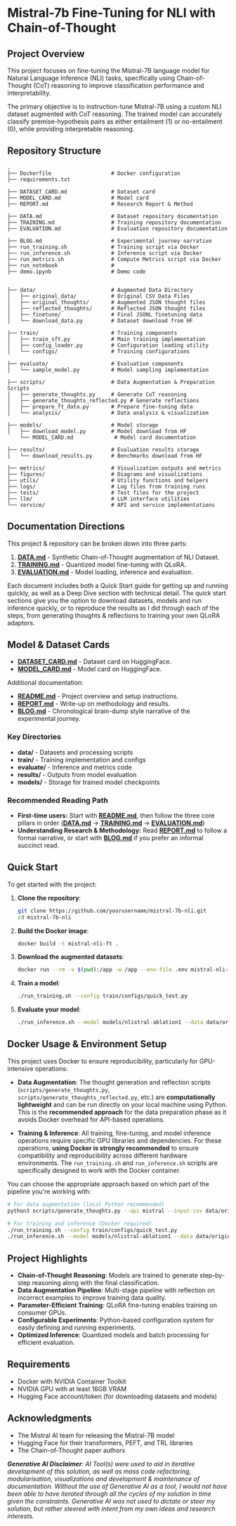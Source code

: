 # Mistral-7b Fine-Tuning for NLI with Chain-of-Thought
## Project Overview

This project focuses on fine-tuning the Mistral-7B language model for Natural Language Inference (NLI) tasks, specifically using Chain-of-Thought (CoT) reasoning to improve classification performance and interpretability.

The primary objective is to instruction-tune Mistral-7B using a custom NLI dataset augmented with CoT reasoning. The trained model can accurately classify premise-hypothesis pairs as either entailment (1) or no-entailment (0), while providing interpretable reasoning.

## Repository Structure

```
.
├── Dockerfile                   # Docker configuration
├── requirements.txt             

├── DATASET_CARD.md              # Dataset card
├── MODEL_CARD.md                # Model card
├── REPORT.md                    # Research Report & Method

├── DATA.md                      # Dataset repository documentation
├── TRAINING.md                  # Training repository documentation
├── EVALUATION.md                # Evaluation repository documentation

├── BLOG.md                      # Experimental journey narrative
├── run_training.sh              # Training script via Docker
├── run_inference.sh             # Inference script via Docker
├── run_metrics.sh               # Compute Metrics script via Docker
├── run_notebook                 #              
├── demo.ipynb                   # Demo code             


├── data/                        # Augmented Data Directory
│   ├── original_data/           # Original CSV Data Files
│   ├── original_thoughts/       # Augmented JSON thought files
│   ├── reflected_thoughts/      # Reflected JSON thought files
│   ├── finetune/                # Final JSONL finetuning data
│   └── download_data.py         # Dataset download from HF

├── train/                       # Training components
│   ├── train_sft.py             # Main training implementation
│   ├── config_loader.py         # Configuration loading utility
│   └── configs/                 # Training configurations

├── evaluate/                    # Evaluation components
│   └── sample_model.py          # Model sampling implementation

├── scripts/                     # Data Augmentation & Preparation Scripts
│   ├── generate_thoughts.py     # Generate CoT reasoning
│   ├── generate_thoughts_reflected.py # Generate reflections
│   ├── prepare_ft_data.py       # Prepare fine-tuning data
│   └── analysis/                # Data analysis & visualization

├── models/                      # Model storage
│   ├── download_model.py        # Model download from HF
    └── MODEL_CARD.md             # Model card documentation

├── results/                     # Evaluation results storage
│   └── download_results.py      # Benchmarks download from HF

├── metrics/                     # Visualization outputs and metrics
├── figures/                     # Diagrams and visualizations
├── utils/                       # Utility functions and helpers
├── logs/                        # Log files from training runs
├── tests/                       # Test files for the project
├── llm/                         # LLM interface utilities
└── service/                     # API and service implementations
```


## Documentation Directions

This project & repository can be broken down into three parts:

1. **[DATA.md](DATA.md)** - Synthetic Chain-of-Thought augmentation of NLI Dataset.
2. **[TRAINING.md](TRAINING.md)** - Quantized model fine-tuning with QLoRA.
3. **[EVALUATION.md](EVALUATION.md)** - Model loading, inference and evaluation.

Each document includes both a Quick Start guide for getting up and running quickly, as well as a Deep Dive section with technical detail.
The quick start sections give you the option to download datasets, models and run inference quickly, or to reproduce the results as I did 
through each of the steps, from generating thoughts & reflections to training your own QLoRA adaptors.

## Model & Dataset Cards

* **[DATASET_CARD.md](data/DATASET_CARD.md)** - Dataset card on HuggingFace.
* **[MODEL_CARD.md](models/MODEL_CARD.md)** - Model card on HuggingFace.

Additional documentation:

* **[README.md](README.md)** - Project overview and setup instructions.
* **[REPORT.md](REPORT.md)** - Write-up on methodology and results.
* **[BLOG.md](BLOG.md)** - Chronological brain-dump style narrative of the experimental journey.


### Key Directories

* **data/** - Datasets and processing scripts
* **train/** - Training implementation and configs
* **evaluate/** - Inference and metrics code
* **results/** - Outputs from model evaluation
* **models/** - Storage for trained model checkpoints

### Recommended Reading Path

* **First-time users:** Start with **[README.md](README.md)**, then follow the three core pillars in order 
(**[DATA.md](DATA.md)** → **[TRAINING.md](TRAINING.md)** → **[EVALUATION.md](EVALUATION.md)**)
* **Understanding Research & Methodology:** Read **[REPORT.md](REPORT.md)** to follow a formal narrative, or start with **[BLOG.md](BLOG.md)** if you prefer an informal succinct read.

## Quick Start

To get started with the project:

1. **Clone the repository**:
   ```bash
   git clone https://github.com/yourusername/mistral-7b-nli.git
   cd mistral-7b-nli
   ```

2. **Build the Docker image**:
   ```bash
   docker build -t mistral-nli-ft .
   ```

3. **Download the augmented datasets**:
   ```bash
   docker run --rm -v $(pwd):/app -w /app --env-file .env mistral-nli-ft python3 data/download_data.py
   ```

4. **Train a model**:
   ```bash
   ./run_training.sh --config train/configs/quick_test.py
   ```

5. **Evaluate your model**:
   ```bash
   ./run_inference.sh --model models/nlistral-ablation1 --data data/original_data/test.csv
   ```

## Docker Usage & Environment Setup

This project uses Docker to ensure reproducibility, particularly for GPU-intensive operations:

- **Data Augmentation**: The thought generation and reflection scripts (`scripts/generate_thoughts.py`, `scripts/generate_thoughts_reflected.py`, etc.) are **computationally lightweight** and can be run directly on your local machine using Python. This is the **recommended approach** for the data preparation phase as it avoids Docker overhead for API-based operations.

- **Training & Inference**: All training, fine-tuning, and model inference operations require specific GPU libraries and dependencies. For these operations, **using Docker is strongly recommended** to ensure compatibility and reproducibility across different hardware environments. The `run_training.sh` and `run_inference.sh` scripts are specifically designed to work with the Docker container.

You can choose the appropriate approach based on which part of the pipeline you're working with:

```bash
# For data augmentation (local Python recommended)
python3 scripts/generate_thoughts.py --api mistral --input-csv data/original_data/train.csv --output-json data/original_thoughts/train_thoughts.json

# For training and inference (Docker required)
./run_training.sh --config train/configs/quick_test.py
./run_inference.sh --model models/nlistral-ablation1 --data data/original_data/sample.csv
```

## Project Highlights

- **Chain-of-Thought Reasoning**: Models are trained to generate step-by-step reasoning along with the final classification.
- **Data Augmentation Pipeline**: Multi-stage pipeline with reflection on incorrect examples to improve training data quality.
- **Parameter-Efficient Training**: QLoRA fine-tuning enables training on consumer GPUs.
- **Configurable Experiments**: Python-based configuration system for easily defining and running experiments.
- **Optimized Inference**: Quantized models and batch processing for efficient evaluation.

## Requirements

- Docker with NVIDIA Container Toolkit
- NVIDIA GPU with at least 16GB VRAM
- Hugging Face account/token (for downloading datasets and models)


## Acknowledgments

- The Mistral AI team for releasing the Mistral-7B model
- Hugging Face for their transformers, PEFT, and TRL libraries
- The Chain-of-Thought paper authors


***Generative AI Disclaimer**: AI Tool(s) were used to aid in iterative development of this solution, as well as mass code refactoring, modularisation, visualizations and development & maintenance of documentation. Without the use of Generative AI as a tool, I would not have been able to have iterated through all the cycles of my solution in time given the constraints. Generative AI was not used to dictate or steer my solution, but rather steered with intent from my own ideas and research interests.*
